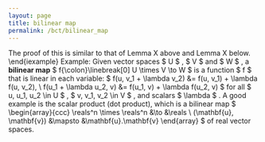 ```yaml
---
layout: page
title: bilinear map
permalink: /bct/bilinear_map
---
```

The proof of this is similar to that of Lemma X above and Lemma X below. \end{iexample} Example: Given vector spaces $ U $ , $ V $ and $ W $ , a **bilinear map** $ f{\colon}\linebreak[0] U \times V \to W $ is a function $ f $ that is linear in each variable: $ f(u, v_1 + \lambda v_2) &= f(u, v_1) + \lambda f(u, v_2), \ f(u_1 + \lambda u_2, v) &= f(u_1, v) + \lambda f(u_2, v) $ for all $ u, u_1, u_2 \in U $ , $ v, v_1, v_2 \in V $ , and scalars $ \lambda $ . A good example is the scalar product (dot product), which is a bilinear map $ \begin{array}{ccc} \reals^n \times \reals^n &\to &\reals \ (\mathbf{u}, \mathbf{v}) &\mapsto &\mathbf{u}.\mathbf{v} \end{array} $ of real vector spaces.
